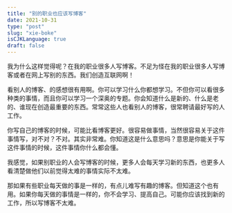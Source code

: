 ```yaml
---
title: "别的职业也应该写博客"
date: 2021-10-31
type: "post"
slug: "xie-boke"
isCJKLanguage: true
draft: false
---
```


我为什么这样觉得呢？在我的职业很多人写博客。不足为怪在我的职业很多人写博客或者在网上写别的东西。我们创造互联网啊！

看别人的博客、的感想很有用啊。你可以学习什么你都想学习。不但你可以看很多种类的事情，而且你可以学习一个深奥的专题。你会知道什么是新的、什么是老的、谁现在创造最重要的东西。常常这些人也看别人的博客，很常聘请最好写的人工作。

你写自己的博客的时候，可能比看博客更好。很容易做事情，当然很容易关于这件事情写，对不对？不对。其实非常难。你知道这是什么意思吗？意思是你能关于写这件事情的时候，这件事情你什么都会懂。

我感觉，如果别职业的人会写博客的时候，更多人会每天学习新的东西，也更多人看清楚做他们以前觉得太难的事情实际不太难。

那如果有些职业每天做的事是一样的，有点儿难写有趣的博客。但知道这个也有用。如果你每天做的事情是一样的，你不会学习、提高自己。可能你应该找到新的工作，所以写博客不太难。
